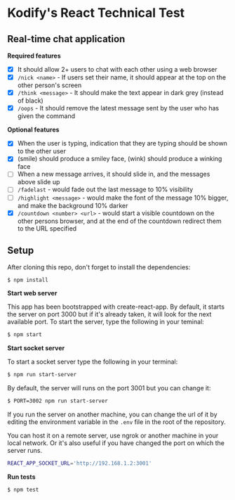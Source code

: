 Kodify's React Technical Test
=============================

## Real-time chat application

**Required features**

- [X] It should allow 2+ users to chat with each other using a web browser
- [X] `/nick <name>` - If users set their name, it should appear at the top on the other person's screen
- [X] `/think <message>` - It should make the text appear in dark grey (instead of black)
- [X] `/oops` - It should remove the latest message sent by the user who has given the command

**Optional features**

- [X] When the user is typing, indication that they are typing should be shown to the other user
- [X] (smile) should produce a smiley face, (wink) should produce a winking face
- [ ] When a new message arrives, it should slide in, and the messages above slide up
- [ ] `/fadelast` - would fade out the last message to 10% visibility
- [ ] `/highlight <message>` - would make the font of the message 10% bigger, and make the background 10% darker
- [X] `/countdown <number> <url>` - would start a visible countdown on the other persons browser, and at the end of the countdown redirect them to the URL specified

## Setup

After cloning this repo, don't forget to install the dependencies:

```
$ npm install
```

**Start web server**

This app has been bootstrapped with create-react-app. By default, it starts the server on port 3000 but if it's already
taken, it will look for the next available port. To start the server, type the following in your teminal:

```bash
$ npm start
```

**Start socket server**

To start a socket server type the following in your terminal:

```bash
$ npm run start-server
```

By default, the server will runs on the port 3001 but you can change it:

```bash
$ PORT=3002 npm run start-server
```

If you run the server on another machine, you can change the url of it by editing the environment variable in the `.env` file in the root of the repository.

You can host it on a remote server, use ngrok or another machine in your local network. Or it's also useful if you have changed the port on which the server runs.

```bash
REACT_APP_SOCKET_URL='http://192.168.1.2:3001'
```

**Run tests**

```bash
$ npm test
```
